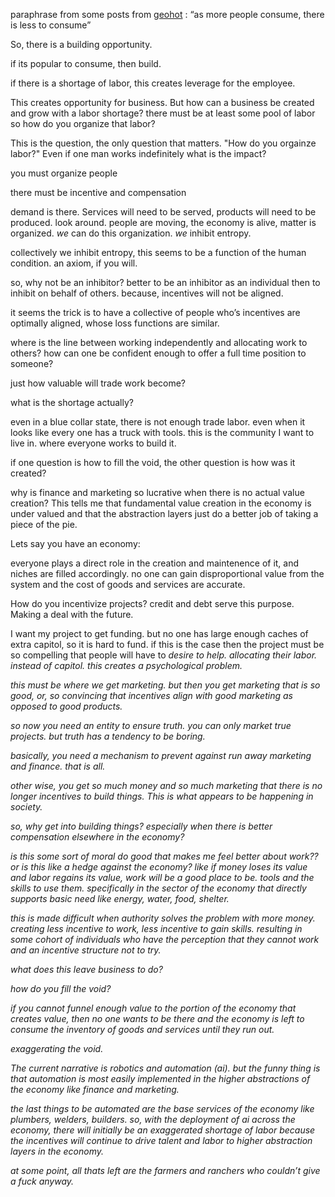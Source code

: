 paraphrase from some posts from <a href="https://geohot.github.io/blog/">geohot</a>
: “as more people consume, there is less to consume”

So, there is a building opportunity. 

if its popular to consume, then build. 

if there is a shortage of labor, this creates leverage for the employee. 

This creates opportunity for business.  But how can a business be created and grow with a labor shortage?
there must be at least some pool of labor
so how do you organize that labor?

This is the question, the only question that matters. "How do you orgainze labor?"  Even if one man works indefinitely what is the impact?

you must organize people

there must be incentive and compensation 

demand is there. Services will need to be served, products will need to be produced. 
look around. people are moving, the economy is alive, matter is organized. <i>we</i> can do this organization. <i>we</i> inhibit entropy. 

collectively we inhibit entropy, this seems to be a function of the human condition. an axiom, if you will. 

so, why not be an inhibitor? better to be an inhibitor as an individual then to inhibit on behalf of others. because, incentives will not be aligned.

it seems the trick is to have a collective of people who’s incentives are optimally aligned, whose loss functions are similar. 

where is the line between working independently and allocating work to others?
how can one be confident enough to offer a full time position to someone? 

just how valuable will trade work become?

what is the shortage actually?

even in a blue collar state, there is not enough trade labor. even when it looks like every one has a truck with tools. this is the community I want to live in. where everyone works to build it. 

if one question is how to fill the void, the other question is how was it created?

why is finance and marketing so lucrative when there is no actual value creation? This tells me that fundamental value creation in the economy is under valued and that the abstraction layers just do a better job of taking a piece of the pie. 

Lets say you have an economy:

everyone plays a direct role in the creation and maintenence of it, and niches are filled accordingly. 
no one can gain disproportional value from the system and the cost of goods and services are accurate. 

How do you incentivize projects?
credit and debt serve this purpose. Making a deal with the future. 

I want my project to get funding. but no one has large enough caches of extra capitol, so it is hard to fund. 
if this is the case then the project must be so compelling that people will have to <i>desire<i/> to help. allocating their labor. instead of capitol. 
this creates a psychological problem. 

this must be where we get marketing. 
but then you get marketing that is so good, or, so convincing that incentives align with good marketing as opposed to good products. 

so now you need an entity to ensure truth. you can only market true projects. but truth has a tendency to be boring. 

basically, you need a mechanism to prevent against run away marketing and finance. that is all. 

other wise, you get so much money and so much marketing that there is no longer incentives to build things. 
This is what appears to be happening in society. 

so, why get into building things? especially when there is better compensation elsewhere in the economy?

is this some sort of moral do good that makes me feel better about work??
or
is this like a hedge against the economy?  like if money loses its value and labor regains its value, work will be a good place to be. tools and the skills to use them. specifically in the sector of the economy that directly supports basic need like energy, water, food, shelter. 

this is made difficult when authority solves the problem with more money. creating less incentive to work, less incentive to gain skills.
resulting in some cohort of individuals who have the perception that they cannot work and an incentive structure not to try. 

what does this leave business to do?

how do you fill the void?

if you cannot funnel enough value to the portion of the economy that creates value, then no one wants to be there and the economy is left to consume the inventory of goods and services until they run out.

exaggerating the void. 

The current narrative is robotics and automation (ai). but the funny thing is that automation is most easily implemented in the higher abstractions of the economy like finance and marketing. 

the last things to be automated are the base services of the economy like plumbers, welders, builders. so, with the deployment of ai across the economy, there will initially be an exaggerated shortage of labor because the incentives will continue to drive talent and labor to higher abstraction layers in the economy. 

at some point, all thats left are the farmers and ranchers who couldn’t give a fuck anyway. 
